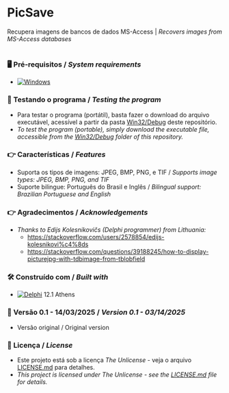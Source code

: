 # PicSave


Recupera imagens de bancos de dados MS-Access | *Recovers images from MS-Access databases*
<br/>
<br/>
### 🖥️ Pré-requisitos / *System requirements*
*  [![Windows](https://img.shields.io/badge/Windows-0078D6?style=for-the-badge&logo=windows&logoColor=white)](https://www.microsoft.com/windows/)


### 🔎 Testando o programa / *Testing the program*
* Para testar o programa (portátil), basta fazer o download do arquivo executável, acessível a partir da pasta [Win32/Debug](https://github.com/laertemjr/PicSave/tree/main/Win32/Debug) deste repositório.
* *To test the program (portable), simply download the executable file, accessible from the [Win32/Debug](https://github.com/laertemjr/PicSave/tree/main/Win32/Debug) folder of this repository.*


### 👉 Características / *Features*
* Suporta os tipos de imagens: JPEG, BMP, PNG, e TIF / *Supports image types: JPEG, BMP, PNG, and TIF*
* Suporte bilingue: Português do Brasil e Inglês / *Bilingual support: Brazilian Portuguese and English*


### 👉 Agradecimentos / *Acknowledgements*
* *Thanks to Edijs Kolesnikovičs (Delphi programmer) from Lithuania:*
  - https://stackoverflow.com/users/2578854/edijs-kolesnikovi%c4%8ds
  - https://stackoverflow.com/questions/39188245/how-to-display-picturejpg-with-tdbimage-from-tblobfield


### 🛠️ Construído com / *Built with*
* [![Delphi](https://img.shields.io/badge/-Delphi-E62431?logo=delphi&logoColor=white&style=plastic)](https://www.embarcadero.com/products/delphi) 12.1 Athens


### 📌 Versão 0.1 - 14/03/2025 / *Version 0.1 - 03/14/2025*
* Versão original / Original version


### 📄 Licença / *License*
* Este projeto está sob a licença *The Unlicense* - veja o arquivo [LICENSE.md](https://github.com/laertemjr/PicSave/blob/main/LICENSE.md) para detalhes.
* *This project is licensed under *The Unlicense* - see the [LICENSE.md](https://github.com/laertemjr/PicSave/blob/main/LICENSE.md) file for details.*
 
